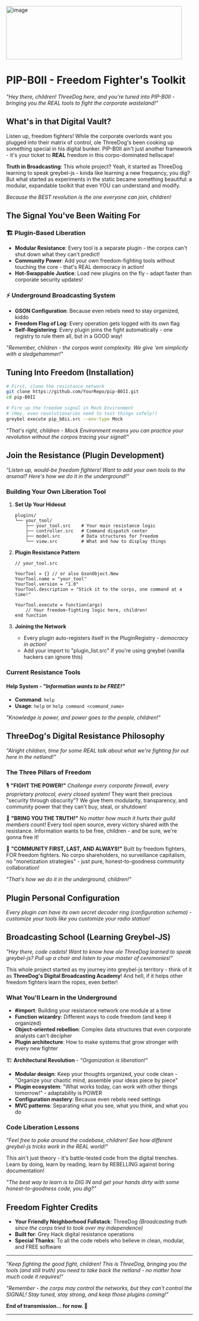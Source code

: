 <img width="474" height="143" alt="image" src="https://github.com/user-attachments/assets/22b6d1db-a5de-457c-a9b5-3592ee34f49f" />

# PIP-B0II - Freedom Fighter's Toolkit

*"Hey there, children! ThreeDog here, and you're tuned into PIP-B0II - bringing you the REAL tools to fight the corporate wasteland!"*

## What's in that Digital Vault?

Listen up, freedom fighters! While the corporate overlords want you plugged into their matrix of control, ole ThreeDog's been cooking up something special in his digital bunker. PIP-B0II ain't just another framework - it's your ticket to **REAL** freedom in this corpo-dominated hellscape!

**Truth in Broadcasting**: This whole project? Yeah, it started as ThreeDog learning to speak greybel-js - kinda like learning a new frequency, you dig? But what started as experiments in the static became something beautiful: a modular, expandable toolkit that even YOU can understand and modify. 

*Because the BEST revolution is the one everyone can join, children!*

## The Signal You've Been Waiting For

### 🏗️ **Plugin-Based Liberation**
- **Modular Resistance**: Every tool is a separate plugin - the corpos can't shut down what they can't predict!
- **Community Power**: Add your own freedom-fighting tools without touching the core - that's REAL democracy in action!
- **Hot-Swappable Justice**: Load new plugins on the fly - adapt faster than corporate security updates!

### ⚡ **Underground Broadcasting System**
- **GSON Configuration**: Because even rebels need to stay organized, kiddo
- **Freedom Flag of Log**: Every operation gets logged with its own flag
- **Self-Registering**: Every plugin joins the fight automatically - one registry to rule them all, but in a GOOD way!

*"Remember, children - the corpos want complexity. We give 'em simplicity with a sledgehammer!"*

## Tuning Into Freedom (Installation)

```bash
# First, clone the resistance network
git clone https://github.com/YourRepo/pip-B0II.git
cd pip-B0II

# Fire up the freedom signal in Mock Environment 
# (Hey, even revolutionaries need to test things safely!)
greybel execute pip_b0ii.src --env-type Mock
```

*"That's right, children - Mock Environment means you can practice your revolution without the corpos tracing your signal!"*

## Join the Resistance (Plugin Development)

*"Listen up, would-be freedom fighters! Want to add your own tools to the arsenal? Here's how we do it in the underground!"*

### Building Your Own Liberation Tool

1. **Set Up Your Hideout**
   ```
   plugins/
   └── your_tool/
       ├── your_tool.src    # Your main resistance logic
       ├── controller.src   # Command dispatch center  
       ├── model.src        # Data structures for freedom
       └── view.src         # What and how to display things
   ```

2. **Plugin Resistance Pattern**
   ```greyscript
   // your_tool.src

   YourTool = {} // or also GsonObject.New
   YourTool.name = "your_tool"
   YourTool.version = "1.0"
   YourTool.description = "Stick it to the corps, one command at a time!"
   
   YourTool.execute = function(args)
       // Your freedom-fighting logic here, children!
   end function
   ```

3. **Joining the Network**
   - Every plugin auto-registers itself in the PluginRegistry - *democracy in action!*
   - Add your import to "plugin_list.src" if you're using greybel (vanilla hackers can ignore this)

### Current Resistance Tools

#### Help System - *"Information wants to be FREE!"*
- **Command**: `help`
- **Usage**: `help` or `help command <command_name>`

*"Knowledge is power, and power goes to the people, children!"*

## ThreeDog's Digital Resistance Philosophy

*"Alright children, time for some REAL talk about what we're fighting for out here in the netland!"*

### The Three Pillars of Freedom

🎙️ **"FIGHT THE POWER!"** 
*Challenge every corporate firewall, every proprietary protocol, every closed system!* They want their precious "security through obscurity"? We give them modularity, transparency, and community power that they can't buy, steal, or shutdown!

📡 **"BRING YOU THE TRUTH!"** 
*No matter how much it hurts their guild members count!* Every tool open source, every victory shared with the resistance. Information wants to be free, children - and be sure, we're gonna free it!

🔧 **"COMMUNITY FIRST, LAST, AND ALWAYS!"**
Built by freedom fighters, FOR freedom fighters. No corpo shareholders, no surveillance capitalism, no "monetization strategies" - just pure, honest-to-goodness community collaboration!

*"That's how we do it in the underground, children!"*

## Plugin Personal Configuration
*Every plugin can have its own secret decoder ring (configuration schema) - customize your tools like you customize your radio station!*

## Broadcasting School (Learning Greybel-JS)

*"Hey there, code cadets! Want to know how ole ThreeDog learned to speak greybel-js? Pull up a chair and listen to your master of ceremonies!"*

This whole project started as my journey into greybel-js territory - think of it as **ThreeDog's Digital Broadcasting Academy**! And hell, if it helps other freedom fighters learn the ropes, even better!

### What You'll Learn in the Underground

- **#import**: Building your resistance network one module at a time
- **Function wizardry**: Different ways to code freedom (and keep it organized)
- **Object-oriented rebellion**: Complex data structures that even corporate analysts can't decipher
- **Plugin architecture**: How to make systems that grow stronger with every new fighter

🏗️ **Architectural Revolution** - *"Organization is liberation!"*
- **Modular design**: Keep your thoughts organized, your code clean - "Organize your chaotic mind, assemble your ideas piece by piece"
- **Plugin ecosystem**: "What works today, can work with other things tomorrow!" - adaptability is POWER
- **Configuration mastery**: Because even rebels need settings
- **MVC patterns**: Separating what you see, what you think, and what you do

### Code Liberation Lessons
*"Feel free to poke around the codebase, children! See how different greybel-js tricks work in the REAL world!"*

This ain't just theory - it's battle-tested code from the digital trenches. Learn by doing, learn by reading, learn by REBELLING against boring documentation!

*"The best way to learn is to DIG IN and get your hands dirty with some honest-to-goodness code, you dig?"*

## Freedom Fighter Credits

- **Your Friendly Neighborhood Fullstack**: ThreeDog *(Broadcasting truth since the corps tried to took over my independence)*
- **Built for**: Grey Hack digital resistance operations
- **Special Thanks**: To all the code rebels who believe in clean, modular, and FREE software

---

*"Keep fighting the good fight, children! This is ThreeDog, bringing you the tools (and still truth) you need to take back the netland - no matter how much code it requires!"*

*"Remember - the corps may control the networks, but they can't control the SIGNAL! Stay tuned, stay strong, and keep those plugins coming!"*

**End of transmission... for now. 📡**

---
